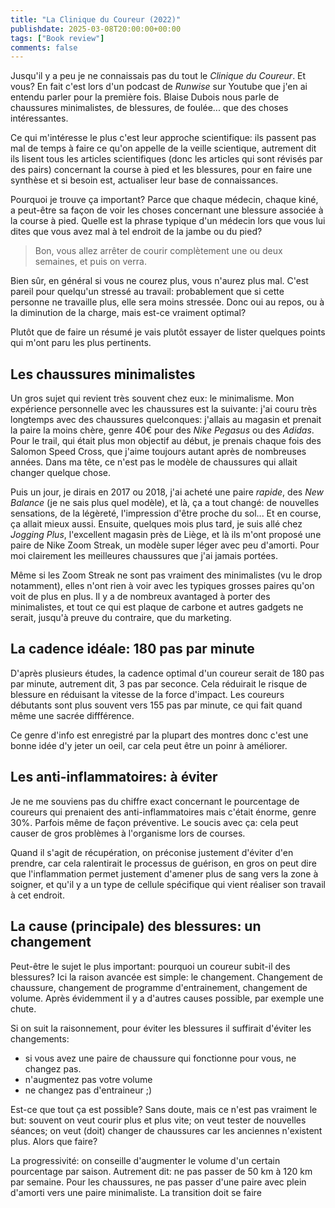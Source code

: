 ```yaml
---
title: "La Clinique du Coureur (2022)"
publishdate: 2025-03-08T20:00:00+00:00
tags: ["Book review"]
comments: false
---
```


Jusqu'il y a peu je ne connaissais pas du tout le _Clinique du Coureur_. Et vous? En fait c'est lors d'un podcast de _Runwise_ sur Youtube que j'en ai entendu parler pour la première fois. Blaise Dubois nous parle de chaussures minimalistes, de blessures, de foulée... que des choses intéressantes.

Ce qui m'intéresse le plus c'est leur approche scientifique: ils passent pas mal de temps à faire ce qu'on appelle de la veille scientique, autrement dit ils lisent tous les articles scientifiques (donc les articles qui sont révisés par des pairs) concernant la course à pied et les blessures, pour en faire une synthèse et si besoin est, actualiser leur base de connaissances.

Pourquoi je trouve ça important? Parce que chaque médecin, chaque kiné, a peut-être sa façon de voir les choses concernant une blessure associée à la course à pied. Quelle est la phrase typique d'un médecin lors que vous lui dites que vous avez mal à tel endroit de la jambe ou du pied?

> Bon, vous allez arrêter de courir complètement une ou deux semaines, et puis on verra.

Bien sûr, en général si vous ne courez plus, vous n'aurez plus mal. C'est pareil pour quelqu'un stressé au travail: probablement que si cette personne ne travaille plus, elle sera moins stressée. Donc oui au repos, ou à la diminution de la charge, mais est-ce vraiment optimal?

Plutôt que de faire un résumé je vais plutôt essayer de lister quelques points qui m'ont paru les plus pertinents.

## Les chaussures minimalistes

Un gros sujet qui revient très souvent chez eux: le minimalisme. Mon expérience personnelle avec les chaussures est la suivante: j'ai couru très longtemps avec des chaussures quelconques: j'allais au magasin et prenait la paire la moins chère, genre 40€ pour des _Nike Pegasus_ ou des _Adidas_. Pour le trail, qui était plus mon objectif au début, je prenais chaque fois des Salomon Speed Cross, que j'aime toujours autant après de nombreuses années. Dans ma tête, ce n'est pas le modèle de chaussures qui allait changer quelque chose.

Puis un jour, je dirais en 2017 ou 2018, j'ai acheté une paire _rapide_, des _New Balance_ (je ne sais plus quel modèle), et là, ça a tout changé: de nouvelles sensations, de la légèreté, l'impression d'être proche du sol... Et en course, ça allait mieux aussi. Ensuite, quelques mois plus tard, je suis allé chez _Jogging Plus_, l'excellent magasin près de Liège, et là ils m'ont proposé une paire de Nike Zoom Streak, un modèle super léger avec peu d'amorti. Pour moi clairement les meilleures chaussures que j'ai jamais portées. 

Même si les Zoom Streak ne sont pas vraiment des minimalistes (vu le drop notamment), elles n'ont rien à voir avec les typiques grosses paires qu'on voit de plus en plus. Il y a de nombreux avantaged à porter des minimalistes, et tout ce qui est plaque de carbone et autres gadgets ne serait, jusqu'à preuve du contraire, que du marketing. 

## La cadence idéale: 180 pas par minute

D'après plusieurs études, la cadence optimal d'un coureur serait de 180 pas par minute, autrement dit, 3 pas par seconce. Cela réduirait le risque de blessure en réduisant la vitesse de la force d'impact. Les coureurs débutants sont plus souvent vers 155 pas par minute, ce qui fait quand même une sacrée diffférence. 

Ce genre d'info est enregistré par la plupart des montres donc c'est une bonne idée d'y jeter un oeil, car cela peut être un poinr à améliorer. 

## Les anti-inflammatoires: à éviter

Je ne me souviens pas du chiffre exact concernant le pourcentage de coureurs qui prenaient des anti-inflammatoires mais c'était énorme, genre 30%. Parfois même de façon préventive. Le soucis avec ça: cela peut causer de gros problèmes à l'organisme lors de courses.

Quand il s'agit de récupération, on préconise justement d'éviter d'en prendre, car cela ralentirait le processus de guérison, en gros on peut dire que l'inflammation permet justement d'amener plus de sang vers la zone à soigner, et qu'il y a un type de cellule spécifique qui vient réaliser son travail à cet endroit.

## La cause (principale) des blessures: un changement

Peut-être le sujet le plus important: pourquoi un coureur subit-il des blessures? Ici la raison avancée est simple: le changement. Changement de chaussure, changement de programme d'entrainement, changement de volume. Après évidemment il y a d'autres causes possible, par exemple une chute.

Si on suit la raisonnement, pour éviter les blessures il suffirait d'éviter les changements:
- si vous avez une paire de chaussure qui fonctionne pour vous, ne changez pas.
- n'augmentez pas votre volume
- ne changez pas d'entraineur ;)

Est-ce que tout ça est possible? Sans doute, mais ce n'est pas vraiment le but: souvent on veut courir plus et plus vite; on veut tester de nouvelles séances; on veut (doit) changer de chaussures car les anciennes n'existent plus. Alors que faire?

La progressivité: on conseille d'augmenter le volume d'un certain pourcentage par saison. Autrement dit: ne pas passer de 50 km à 120 km par semaine. Pour les chaussures, ne pas passer d'une paire avec plein d'amorti vers une paire minimaliste. La transition doit se faire   
